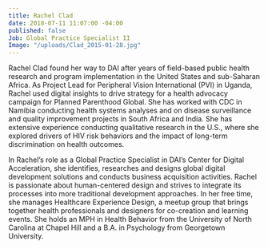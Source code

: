 ```yaml
---
title: Rachel Clad
date: 2018-07-11 11:07:00 -04:00
published: false
Job: Global Practice Specialist II
Image: "/uploads/Clad_2015-01-28.jpg"
---
```


Rachel Clad found her way to DAI after years of field-based public health research and program implementation in the United States and sub-Saharan Africa. As Project Lead for Peripheral Vision International (PVI) in Uganda, Rachel used digital insights to drive strategy for a health advocacy campaign for Planned Parenthood Global. She has worked with CDC in Namibia conducting health systems analyses and on disease surveillance and quality improvement projects in South Africa and India. She has extensive experience conducting qualitative research in the U.S., where she explored drivers of HIV risk behaviors and the impact of long-term discrimination on health outcomes. 

In Rachel’s role as a Global Practice Specialist in DAI’s Center for Digital Acceleration, she identifies, researches and designs global digital development solutions and conducts business acquisition activities. Rachel is passionate about human-centered design and strives to integrate its processes into more traditional development approaches. In her free time, she manages Healthcare Experience Design, a meetup group that brings together health professionals and designers for co-creation and learning events. She holds an MPH in Health Behavior from the University of North Carolina at Chapel Hill and a B.A. in Psychology from Georgetown University.  
